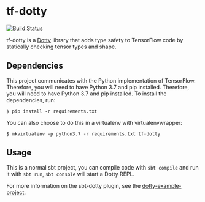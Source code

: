 # tf-dotty

[![Build Status](https://travis-ci.org/MaximeKjaer/tf-dotty.svg?branch=master)](https://travis-ci.org/MaximeKjaer/tf-dotty)

tf-dotty is a [Dotty](https://github.com/lampepfl/dotty) library that adds type safety to TensorFlow code by statically checking tensor types and shape.

## Dependencies

This project communicates with the Python implementation of TensorFlow. Therefore, you will need to have Python 3.7 and pip installed. Therefore, you will need to have Python 3.7 and pip installed. To install the dependencies, run:

```console
$ pip install -r requirements.txt
```

You can also choose to do this in a virtualenv with virtualenvwrapper:

```console
$ mkvirtualenv -p python3.7 -r requirements.txt tf-dotty
```

## Usage

This is a normal sbt project, you can compile code with `sbt compile` and run it
with `sbt run`, `sbt console` will start a Dotty REPL.

For more information on the sbt-dotty plugin, see the
[dotty-example-project](https://github.com/lampepfl/dotty-example-project/blob/master/README.md).
